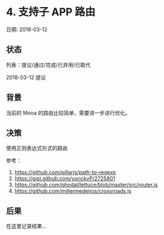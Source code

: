 # 4. 支持子 APP 路由

日期: 2018-03-12

## 状态

列表：提议/通过/完成/已弃用/已取代

2018-03-12 提议

## 背景

当前的 Mooa 的路由比较简单，需要进一步进行优化。

## 决策

使用正则表达式形式的路由

参考：

1. https://github.com/pillarjs/path-to-regexp
2. https://gist.github.com/yorickvP/2725801
3. https://github.com/phodal/lettuce/blob/master/src/router.js
4. https://github.com/millermedeiros/crossroads.js

## 后果

在这里记录结果...
